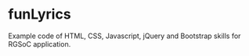 # funLyrics
Example code of HTML, CSS, Javascript, jQuery and Bootstrap skills for RGSoC application.
